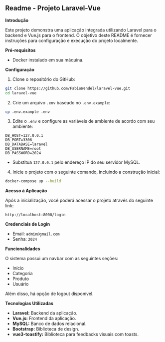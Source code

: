 ## Readme - Projeto Laravel-Vue

**Introdução**

Este projeto demonstra uma aplicação integrada utilizando Laravel para o backend e Vue.js para o frontend. O objetivo deste README é fornecer instruções para configuração e execução do projeto localmente.

**Pré-requisitos**

* Docker instalado em sua máquina.

**Configuração**

1. Clone o repositório do GitHub:

```bash
git clone https://github.com/FabioWendel/laravel-vue.git
cd laravel-vue
```

2. Crie um arquivo `.env` baseado no `.env.example`:

```bash
cp .env.example .env
```

3. Edite o `.env` e configure as variáveis de ambiente de acordo com seu ambiente:

```
DB_HOST=127.0.0.1
DB_PORT=3306
DB_DATABASE=laravel
DB_USERNAME=root
DB_PASSWORD=2024
```

* Substitua `127.0.0.1` pelo endereço IP do seu servidor MySQL.

4. Inicie o projeto com o seguinte comando, incluindo a construção inicial:

```bash
docker-compose up --build
```

**Acesso à Aplicação**

Após a inicialização, você poderá acessar o projeto através do seguinte link:

`http://localhost:8000/login`

**Credenciais de Login**

* Email: `admin@gmail.com`
* Senha: `2024`

**Funcionalidades**

O sistema possui um navbar com as seguintes seções:

* Início
* Categoria
* Produto
* Usuário

Além disso, há opção de logout disponível.

**Tecnologias Utilizadas**

* **Laravel:** Backend da aplicação.
* **Vue.js:** Frontend da aplicação.
* **MySQL:** Banco de dados relacional.
* **Bootstrap:** Biblioteca de design.
* **vue3-toastify:** Biblioteca para feedbacks visuais com toasts.
